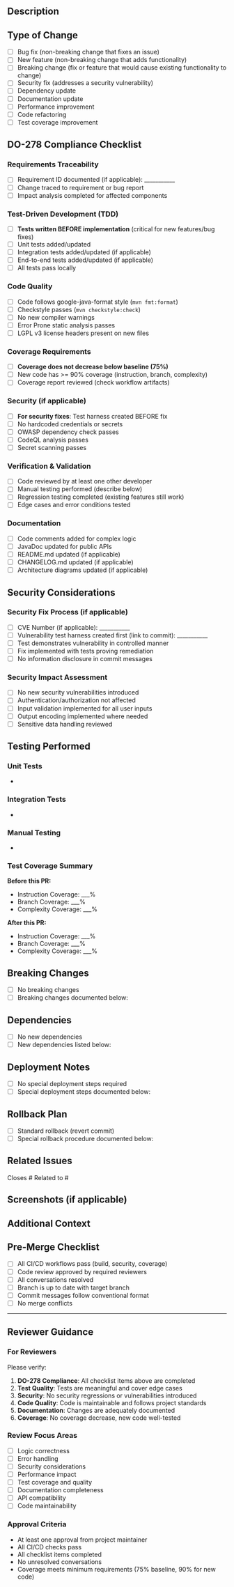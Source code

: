 ## Description

<!-- Provide a clear and concise description of the changes in this PR -->

## Type of Change

<!-- Check all that apply -->

- [ ] Bug fix (non-breaking change that fixes an issue)
- [ ] New feature (non-breaking change that adds functionality)
- [ ] Breaking change (fix or feature that would cause existing functionality to change)
- [ ] Security fix (addresses a security vulnerability)
- [ ] Dependency update
- [ ] Documentation update
- [ ] Performance improvement
- [ ] Code refactoring
- [ ] Test coverage improvement

## DO-278 Compliance Checklist

<!-- All items must be checked for PR approval -->

### Requirements Traceability
- [ ] Requirement ID documented (if applicable): ___________
- [ ] Change traced to requirement or bug report
- [ ] Impact analysis completed for affected components

### Test-Driven Development (TDD)
- [ ] **Tests written BEFORE implementation** (critical for new features/bug fixes)
- [ ] Unit tests added/updated
- [ ] Integration tests added/updated (if applicable)
- [ ] End-to-end tests added/updated (if applicable)
- [ ] All tests pass locally

### Code Quality
- [ ] Code follows google-java-format style (`mvn fmt:format`)
- [ ] Checkstyle passes (`mvn checkstyle:check`)
- [ ] No new compiler warnings
- [ ] Error Prone static analysis passes
- [ ] LGPL v3 license headers present on new files

### Coverage Requirements
- [ ] **Coverage does not decrease below baseline (75%)**
- [ ] New code has >= 90% coverage (instruction, branch, complexity)
- [ ] Coverage report reviewed (check workflow artifacts)

### Security (if applicable)
- [ ] **For security fixes**: Test harness created BEFORE fix
- [ ] No hardcoded credentials or secrets
- [ ] OWASP dependency check passes
- [ ] CodeQL analysis passes
- [ ] Secret scanning passes

### Verification & Validation
- [ ] Code reviewed by at least one other developer
- [ ] Manual testing performed (describe below)
- [ ] Regression testing completed (existing features still work)
- [ ] Edge cases and error conditions tested

### Documentation
- [ ] Code comments added for complex logic
- [ ] JavaDoc updated for public APIs
- [ ] README.md updated (if applicable)
- [ ] CHANGELOG.md updated (if applicable)
- [ ] Architecture diagrams updated (if applicable)

## Security Considerations

<!-- If this PR addresses security issues, complete this section -->

### Security Fix Process (if applicable)
- [ ] CVE Number (if applicable): ___________
- [ ] Vulnerability test harness created first (link to commit): ___________
- [ ] Test demonstrates vulnerability in controlled manner
- [ ] Fix implemented with tests proving remediation
- [ ] No information disclosure in commit messages

### Security Impact Assessment
- [ ] No new security vulnerabilities introduced
- [ ] Authentication/authorization not affected
- [ ] Input validation implemented for all user inputs
- [ ] Output encoding implemented where needed
- [ ] Sensitive data handling reviewed

## Testing Performed

<!-- Describe the testing you performed to verify your changes -->

### Unit Tests
<!-- List key unit tests added/modified -->
-

### Integration Tests
<!-- List integration tests added/modified -->
-

### Manual Testing
<!-- Describe manual testing performed -->
-

### Test Coverage Summary
<!-- Will be auto-populated by test-coverage.yml workflow -->
<!-- Or paste coverage metrics if running locally -->

**Before this PR:**
- Instruction Coverage: ___%
- Branch Coverage: ___%
- Complexity Coverage: ___%

**After this PR:**
- Instruction Coverage: ___%
- Branch Coverage: ___%
- Complexity Coverage: ___%

## Breaking Changes

<!-- If this PR contains breaking changes, describe them and migration path -->

- [ ] No breaking changes
- [ ] Breaking changes documented below:

<!-- Describe breaking changes and how users should migrate -->

## Dependencies

<!-- List any dependencies required by this change -->

- [ ] No new dependencies
- [ ] New dependencies listed below:

<!-- List new dependencies with justification -->

## Deployment Notes

<!-- Any special deployment considerations? -->

- [ ] No special deployment steps required
- [ ] Special deployment steps documented below:

<!-- Describe deployment steps if needed -->

## Rollback Plan

<!-- How can this change be rolled back if issues arise? -->

- [ ] Standard rollback (revert commit)
- [ ] Special rollback procedure documented below:

<!-- Describe rollback procedure if needed -->

## Related Issues

<!-- Link related issues -->

Closes #
Related to #

## Screenshots (if applicable)

<!-- Add screenshots to help explain your changes -->

## Additional Context

<!-- Add any other context about the PR here -->

## Pre-Merge Checklist

<!-- Final checks before merge -->

- [ ] All CI/CD workflows pass (build, security, coverage)
- [ ] Code review approved by required reviewers
- [ ] All conversations resolved
- [ ] Branch is up to date with target branch
- [ ] Commit messages follow conventional format
- [ ] No merge conflicts

---

## Reviewer Guidance

### For Reviewers

Please verify:

1. **DO-278 Compliance**: All checklist items above are completed
2. **Test Quality**: Tests are meaningful and cover edge cases
3. **Security**: No security regressions or vulnerabilities introduced
4. **Code Quality**: Code is maintainable and follows project standards
5. **Documentation**: Changes are adequately documented
6. **Coverage**: No coverage decrease, new code well-tested

### Review Focus Areas

- [ ] Logic correctness
- [ ] Error handling
- [ ] Security considerations
- [ ] Performance impact
- [ ] Test coverage and quality
- [ ] Documentation completeness
- [ ] API compatibility
- [ ] Code maintainability

### Approval Criteria

- At least one approval from project maintainer
- All CI/CD checks pass
- All checklist items completed
- No unresolved conversations
- Coverage meets minimum requirements (75% baseline, 90% for new code)
